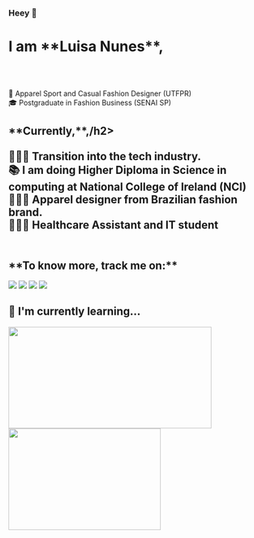 ### Heey 👋

<h1> I am **Luisa Nunes**,</h1>
<br><br>

🧵 Apparel Sport and Casual Fashion Designer (UTFPR)
<br>
🎓 Postgraduate in Fashion Business (SENAI SP)

##

<h2>**Currently,**,/h2>
<br><br>
👩🏽‍💻 Transition into the tech industry.
<br>
📚 I am doing Higher Diploma in Science in computing at National College of Ireland (NCI)
<br>
🎯🇧🇷 Apparel designer from Brazilian fashion brand.
<br>
🎯🇮🇪 Healthcare Assistant and IT student 
<br><br>  

 ##
 
 <h2>**To know more, track me on:**</h2>

<div>
   <a href="https://www.linkedin.com/in/luinunes" target="_blank"><img src="https://img.shields.io/badge/-LinkedIn-%230077B5?style=for-the-badge&logo=linkedin&logoColor=white" target="_blank"></a> 
  <a href="https://twitter.com/luinunes13" target="_blank"><img src="https://img.shields.io/badge/Twitter-1DA1F2?style=for-the-badge&logo=twitter&logoColor=white" target="_blank"></a> 
    <a href = "mailto:luinunes@yahoo.com"><img src="https://img.shields.io/badge/-Gmail-%23333?style=for-the-badge&logo=gmail&logoColor=white" target="_blank"></a>
     <a href="https://discordapp.com/users/2318" target="_blank"><img src="https://img.shields.io/badge/Discord-7289DA?style=for-the-badge&logo=discord&logoColor=white" target="_blank"></a> 
<div> 

 ##
 
 <h2>🌱  I'm currently learning...</h2>
 
<div align="left">
  <a href="https://github.com/luinunes13">
    <img height="200em" width= "400em" src="https://github-readme-stats.vercel.app/api?username=luinunes13&show_icons=true&theme=dracula&include_all_commits=true&count_private=true"/>
    <img height="200em" width= "300em" src="https://github-readme-stats.vercel.app/api/top-langs/?username=luinunes13&layout=compact&langs_count=7&theme=dracula"/>
</div>
  
 ##
  
    



<!--
**luinunes13/luinunes13** is a ✨ _special_ ✨ repository because its `README.md` (this file) appears on your GitHub profile.



